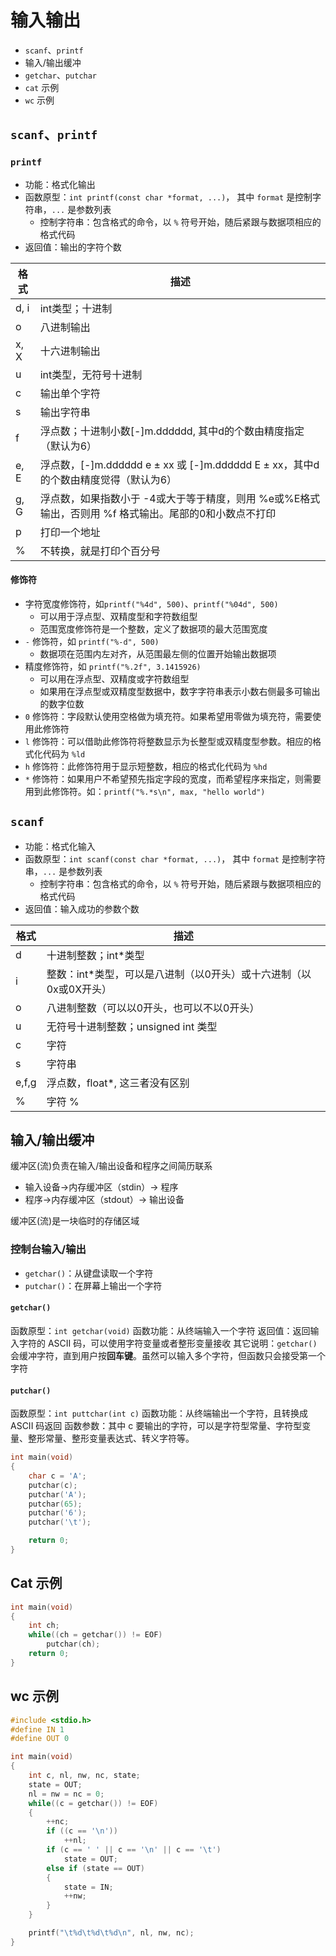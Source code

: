 # 输入输出

* `scanf`、`printf`
* 输入/输出缓冲
* `getchar`、`putchar`
* `cat` 示例
* `wc` 示例

## `scanf`、`printf`

### `printf`
* 功能：格式化输出
* 函数原型：`int printf(const char *format, ...)`，
  其中 `format` 是控制字符串，`...` 是参数列表
    * 控制字符串：包含格式的命令，以 `%` 符号开始，随后紧跟与数据项相应的格式代码
* 返回值：输出的字符个数

|格式|描述|
|--|--|
|d, i|int类型；十进制|
|o|八进制输出|
|x, X|十六进制输出|
|u|int类型，无符号十进制|
|c|输出单个字符|
|s|输出字符串|
|f|浮点数；十进制小数[-]m.dddddd, 其中d的个数由精度指定（默认为6）|
|e, E|浮点数，[-]m.dddddd e ± xx 或 [-]m.dddddd E ± xx，其中d的个数由精度觉得（默认为6）|
|g, G|浮点数，如果指数小于 -4或大于等于精度，则用 %e或%E格式输出，否则用 %f 格式输出。尾部的0和小数点不打印|
|p|打印一个地址|
|%|不转换，就是打印个百分号|

#### 修饰符
* 字符宽度修饰符，如`printf("%4d", 500)`、`printf("%04d", 500)`
    * 可以用于浮点型、双精度型和字符数组型
    * 范围宽度修饰符是一个整数，定义了数据项的最大范围宽度
* `-` 修饰符，如 `printf("%-d", 500)`
    * 数据项在范围内左对齐，从范围最左侧的位置开始输出数据项
* 精度修饰符，如 `printf("%.2f", 3.1415926)`
    * 可以用在浮点型、双精度或字符数组型
    * 如果用在浮点型或双精度型数据中，数字字符串表示小数右侧最多可输出的数字位数
* `0` 修饰符：字段默认使用空格做为填充符。如果希望用零做为填充符，需要使用此修饰符
* `l` 修饰符：可以借助此修饰符将整数显示为长整型或双精度型参数。相应的格式化代码为 `%ld`
* `h` 修饰符：此修饰符用于显示短整数，相应的格式化代码为 `%hd`
* `*` 修饰符：如果用户不希望预先指定字段的宽度，而希望程序来指定，则需要用到此修饰符。如：`printf("%.*s\n", max, "hello world")`

## `scanf`
* 功能：格式化输入
* 函数原型：`int scanf(const char *format, ...)`，
  其中 `format` 是控制字符串，`...` 是参数列表
    * 控制字符串：包含格式的命令，以 `%` 符号开始，随后紧跟与数据项相应的格式代码
* 返回值：输入成功的参数个数

|格式|描述|
|--|--|
|d|十进制整数；int*类型|
|i|整数：int*类型，可以是八进制（以0开头）或十六进制（以0x或0X开头）|
|o|八进制整数（可以以0开头，也可以不以0开头）|
|u|无符号十进制整数；unsigned int 类型|
|c|字符|
|s|字符串|
|e,f,g|浮点数，float*, 这三者没有区别|
|%|字符 % |

## 输入/输出缓冲
缓冲区(流)负责在输入/输出设备和程序之间简历联系
* 输入设备->内存缓冲区（stdin）-> 程序
* 程序->内存缓冲区（stdout）-> 输出设备 

缓冲区(流)是一块临时的存储区域

### 控制台输入/输出
* `getchar()`：从键盘读取一个字符
* `putchar()`：在屏幕上输出一个字符

#### `getchar()`
函数原型：`int getchar(void)`
函数功能：从终端输入一个字符
返回值：返回输入字符的 ASCII 码，可以使用字符变量或者整形变量接收
其它说明：`getchar()`会缓冲字符，直到用户按**回车键**。虽然可以输入多个字符，但函数只会接受第一个字符

#### `putchar()`
函数原型：`int puttchar(int c)`
函数功能：从终端输出一个字符，且转换成 ASCII 码返回
函数参数：其中 c 要输出的字符，可以是字符型常量、字符型变量、整形常量、整形变量表达式、转义字符等。
```c
int main(void)
{
    char c = 'A';
    putchar(c);
    putchar('A');
    putchar(65);
    putchar('6');
    putchar('\t');

    return 0;
}
```

## Cat 示例
```c
int main(void)
{
    int ch;
    while((ch = getchar()) != EOF)
        putchar(ch);
    return 0;
}
```

## wc 示例
```c
#include <stdio.h>
#define IN 1
#define OUT 0

int main(void)
{
    int c, nl, nw, nc, state;
    state = OUT;
    nl = nw = nc = 0;
    while((c = getchar()) != EOF)
    {
        ++nc;
        if ((c == '\n'))
            ++nl;
        if (c == ' ' || c == '\n' || c == '\t')
            state = OUT;
        else if (state == OUT)
        {
            state = IN;
            ++nw;
        }
    }

    printf("\t%d\t%d\t%d\n", nl, nw, nc);
}
```